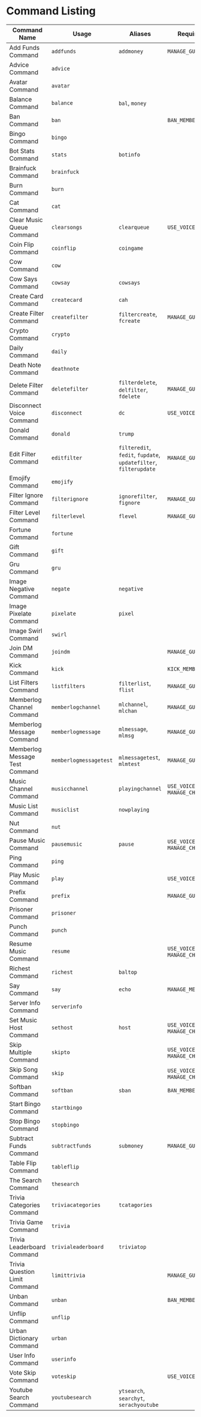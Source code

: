 # Command Listing

| Command Name | Usage | Aliases | Requires | |
|--------------|-------|---------|----------|-|
| Add Funds Command | `addfunds` | `addmoney` | `MANAGE_GUILD` | [Details](/command_details#add-funds-command) |
| Advice Command | `advice` | |  | [Details](/command_details#advice-command) |
| Avatar Command | `avatar` | |  | [Details](/command_details#avatar-command) |
| Balance Command | `balance` | `bal`, `money` |  | [Details](/command_details#balance-command) |
| Ban Command | `ban` | | `BAN_MEMBERS` | [Details](/command_details#ban-command) |
| Bingo Command | `bingo` | |  | [Details](/command_details#bingo-command) |
| Bot Stats Command | `stats` | `botinfo` |  | [Details](/command_details#bot-stats-command) |
| Brainfuck Command | `brainfuck` | |  | [Details](/command_details#brainfuck-command) |
| Burn Command | `burn` | |  | [Details](/command_details#burn-command) |
| Cat Command | `cat` | |  | [Details](/command_details#cat-command) |
| Clear Music Queue Command | `clearsongs` | `clearqueue` | `USE_VOICE` | [Details](/command_details#clear-music-queue-command) |
| Coin Flip Command | `coinflip` | `coingame` |  | [Details](/command_details#coin-flip-command) |
| Cow Command | `cow` | | | [Details](/command_details#cow-command) |
| Cow Says Command | `cowsay` | `cowsays` | | [Details](/command_details#cow-says-command) |
| Create Card Command | `createcard` | `cah` | | [Details](/command_details#create-card-command) |
| Create Filter Command | `createfilter` | `filtercreate`, `fcreate` | `MANAGE_GUILD` | [Details](/command_details#create-filter-command) |
| Crypto Command | `crypto` | | | [Details](/command_details#crypto-command) |
| Daily Command | `daily` | | | [Details](/command_details#daily-command) |
| Death Note Command | `deathnote` | | | [Details](/command_details#death-note-command) |
| Delete Filter Command | `deletefilter` | `filterdelete`, `delfilter`, `fdelete` | `MANAGE_GUILD` | [Details](/command_details#delete-filter-command) |
| Disconnect Voice Command | `disconnect` | `dc` | `USE_VOICE` | [Details](/command_details#disconnect-voice-command) |
| Donald Command | `donald` | `trump` | | [Details](/command_details#donald-command) |
| Edit Filter Command | `editfilter` | `filteredit`, `fedit`, `fupdate`, `updatefilter`, `filterupdate` | `MANAGE_GUILD` | [Details](/command_details#edit-filter-command) |
| Emojify Command | `emojify` | | | [Details](/command_details#emojify-command) |
| Filter Ignore Command | `filterignore` | `ignorefilter`, `fignore` | `MANAGE_GUILD` | [Details](/command_details#filter-ignore-command) |
| Filter Level Command | `filterlevel` | `flevel` | `MANAGE_GUILD` | [Details](/command_details#filter-level-command) |
| Fortune Command | `fortune` | | | [Details](/command_details#fortune-command) |
| Gift Command | `gift` | | | [Details](/command_details#gift-command) |
| Gru Command | `gru` | | | [Details](/command_details#gru-command) |
| Image Negative Command | `negate` | `negative` | | [Details](/command_details#image-negative-command) |
| Image Pixelate Command | `pixelate` | `pixel` | | [Details](/command_details#image-pixelate-command) |
| Image Swirl Command | `swirl` | | | [Details](/command_details#image-swirl-command) |
| Join DM Command | `joindm` | | `MANAGE_GUILD` | [Details](/command_details#join-dm-command) |
| Kick Command | `kick` | | `KICK_MEMBER` | [Details](/command_details#kick-command) |
| List Filters Command | `listfilters` | `filterlist`, `flist` | `MANAGE_GUILD` | [Details](/command_details#list-filters-command) |
| Memberlog Channel Command | `memberlogchannel` | `mlchannel`, `mlchan` | `MANAGE_GUILD` | [Details](/command_details#memberlog-channel-command) |
| Memberlog Message Command | `memberlogmessage` | `mlmessage`, `mlmsg` | `MANAGE_GUILD` | [Details](/command_details#memberlog-message-command) |
| Memberlog Message Test Command | `memberlogmessagetest` | `mlmessagetest`, `mlmtest` | `MANAGE_GUILD` | [Details](/command_details#memberlog-message-test-command) |
| Music Channel Command | `musicchannel` | `playingchannel` | `USE_VOICE`, `DJ \| MANAGE_CHANNEL` | [Details](/command_details#music-channel-command) |
| Music List Command | `musiclist` | `nowplaying` | | [Details](/command_details#music-list-command) |
| Nut Command | `nut` | | | [Details](/command_details#nut-command) |
| Pause Music Command | `pausemusic` | `pause` | `USE_VOICE`, `DJ \| MANAGE_CHANNEL` |  [Details](/command_details#pause-music-command) |
| Ping Command | `ping` | | | [Details](/command_details#ping-command) |
| Play Music Command | `play` | | `USE_VOICE` | [Details](/command_details#play-music-command) |
| Prefix Command | `prefix` | | `MANAGE_GUILD` | [Details](/command_details#prefix-command) |
| Prisoner Command | `prisoner` | | | [Details](/command_details#prisoner-command) |
| Punch Command | `punch` | | | [Details](/command_details#punch-command) |
| Resume Music Command | `resume` | | `USE_VOICE`, `DJ \| MANAGE_CHANNEL` | [Details](/command_details#resume-music-command) |
| Richest Command | `richest` | `baltop` | | [Details](/command_details#richest-command) |
| Say Command | `say` | `echo` | `MANAGE_MESSAGES` | [Details](/command_details#say-command) |
| Server Info Command | `serverinfo` | | | [Details](/command_details#server-info-command) |
| Set Music Host Command | `sethost` | `host` | `USE_VOICE`, `DJ \| MANAGE_CHANNEL` | [Details](/command_details#set-music-host-command) |
| Skip Multiple Command | `skipto` | | `USE_VOICE`, `DJ \| MANAGE_CHANNEL` | [Details](/command_details#skip-multiple-command) |
| Skip Song Command | `skip` | | `USE_VOICE`, `DJ \| MANAGE_CHANNEL` | [Details](/command_details#skip-song-command) |
| Softban Command | `softban` | `sban` | `BAN_MEMBER` | [Details](/command_details#softban-command) |
| Start Bingo Command | `startbingo` | | | [Details](/command_details#start-bingo-command) |
| Stop Bingo Command | `stopbingo` | | | [Details](/command_details#stop-bingo-command) |
| Subtract Funds Command | `subtractfunds` | `submoney` | `MANAGE_GUILD` | [Details](/command_details#subtract-funds-command) |
| Table Flip Command | `tableflip` | | | [Details](/command_details#table-flip-command) |
| The Search Command | `thesearch` | | | [Details](/command_details#the-search-command) |
| Trivia Categories Command | `triviacategories` | `tcatagories` | | [Details](/command_details#trivia-categories-command) |
| Trivia Game Command | `trivia` | | | [Details](/command_details#trivia-game-command) |
| Trivia Leaderboard Command | `trivialeaderboard` | `triviatop` | | [Details](/command_details#trivia-leaderboard-command) |
| Trivia Question Limit Command | `limittrivia` | | `MANAGE_GUILD` | [Details](/command_details#trivia-question-limit-command) |
| Unban Command | `unban` | | `BAN_MEMBER` | [Details](/command_details#unban-command) |
| Unflip Command | `unflip` | | | [Details](/command_details#unflip-command) |
| Urban Dictionary Command | `urban` | | | [Details](/command_details#urban-dictionary-command) |
| User Info Command | `userinfo` | | | [Details](/command_details#user-info-command) |
| Vote Skip Command | `voteskip` | | `USE_VOICE` | [Details](/command_details#vote-skip-command) |
| Youtube Search Command | `youtubesearch` | `ytsearch`, `searchyt`, `serachyoutube` | | [Details](/command_details#youtube-search-command) |